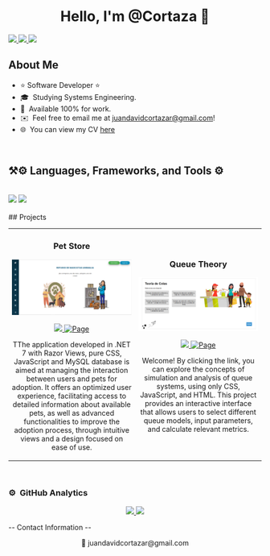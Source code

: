 <div align="center">
<h1 align="center">Hello, I'm <a>@Cortaza</a> 👋</h1>
</div>
<div align="left"> 
  <a href="mailto:juandavidcortazar@gmail.com">
    <img src="https://img.shields.io/badge/Gmail-333333?style=for-the-badge&logo=gmail&logoColor=red" />
  </a>
  <a href="https://www.linkedin.com/in/juan-david-cortaza-pérez-b77074143/" target="_blank">
    <img src="https://img.shields.io/badge/LinkedIn-0077B5?style=for-the-badge&logo=linkedin&logoColor=white" target="_blank" />
  </a>
  <a href="https://drive.google.com/file/d/1wFVft-vCMPJPOqfJb1dSI9Y2B_JRW1Gj/view?usp=drive_link" target="_blank">
     <img src="https://img.shields.io/badge/Portfolio-FF5722?style=for-the-badge&logo=todoist&logoColor=white" target="_blank" /> 
  </a>
</div>

## About Me

- ⭐ Software Developer ⭐ 
- 🎓 &nbsp;Studying Systems Engineering.  
- 💼 &nbsp;Available 100% for work.  
- ✉️ &nbsp;Feel free to email me at juandavidcortazar@gmail.com!  
- 🌐 &nbsp;You can view my CV [here](https://drive.google.com/file/d/1wFVft-vCMPJPOqfJb1dSI9Y2B_JRW1Gj/view?usp=drive_link)  
<br>

<h2 align="left">⚒⚙️ Languages, Frameworks, and Tools ⚙️</h2>
<br/>
<div align="left">
    <img src="https://skillicons.dev/icons?i=html,css,vscode,github,postman,tailwind,git,angular" />
    <img src="https://skillicons.dev/icons?i=nodejs,python,javascript,typescript,mongodb,java,nextjs,mysql,postgres" /><br>
</div>

<br/>
## Projects

<table>
    <tr>
       <td width="50%">
            <h3 align="center">Pet Store</h3>
            <div align="center">                                       
                <a target="_blank">
                    <img src="https://github.com/cortaza99/cortaza99/blob/main/image/img_tiendaMascotas.png" width="400" alt="">
                </a>
                <p>
                    <a href="https://github.com/cortaza99/Tienda-de-Mascotas" target="_blank">
                        <img src="https://img.shields.io/badge/CODE-ff9?style=for-the-badge&logo=github&logoColor=black">
                    </a>
                    <a href="https://github.com/cortaza99/Tienda-de-Mascotas/blob/master/MANUAL%20DE%20USUARIO.pdf" target="_blank">
                        <img src="https://img.shields.io/badge/-User Manual-green?style=for-the-badge&color=3fFD7f" alt="Page">
                    </a>
                </p>
                <p>TThe application developed in .NET 7 with Razor Views, pure CSS, JavaScript and MySQL database is aimed at managing the interaction between users and pets for adoption. It offers an optimized user experience, facilitating access to detailed information about available pets, as well as advanced functionalities to improve the adoption process, through intuitive views and a design focused on ease of use.
</p>
            </div>                                                             
        </td>
        <td width="50%">
            <h3 align="center">Queue Theory</h3>
            <div align="center">
                <a target="_blank">
                    <img src="https://github.com/cortaza99/cortaza99/blob/main/image/img_TeoriaDeColas.png" width="400" alt="Queue Theory">
                </a>
                <p>
                    <a href="https://github.com/cortaza99/TeoriaDeColas" target="_blank">
                        <img src="https://img.shields.io/badge/CODE-ff9?style=for-the-badge&logo=github&logoColor=black">
                    </a>
                   <a href="https://cortaza99.github.io/TeoriaDeColas/" target="_blank">
                        <img src="https://img.shields.io/badge/-Page-red?style=for-the-badge&logo=book&logoColor=white" alt="Page">
                    </a>
                </p>
                <p>Welcome! By clicking the link, you can explore the concepts of simulation and analysis of queue systems, using only CSS, JavaScript, and HTML. This project provides an interactive interface that allows users to select different queue models, input parameters, and calculate relevant metrics.
                </p>
            </div>
        </td>
    </tr>
</table>

<br>

### ⚙️ &nbsp;GitHub Analytics

<p align="center">
<a href="https://github.com/cortaza99">
  <img height="180em" src="https://github-readme-stats-eight-theta.vercel.app/api?username=cortaza99&show_icons=true&theme=algolia&include_all_commits=true&count_private=true"/>
  <img height="180em" src="https://github-readme-stats-eight-theta.vercel.app/api/top-langs/?username=cortaza99&layout=compact&langs_count=8&theme=algolia"/>
</a>
</p>

-- Contact Information --
<p align="center">
  <a href="mailto:juandavidcortazar@gmail.com" title="Send an email" style="text-decoration: none;">
    📧 juandavidcortazar@gmail.com
  </a>
  <br>
<!--  <a href="https://www.your-page.com" target="_blank">Visit my page</a> -->
</p>
